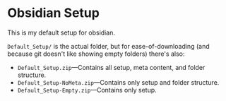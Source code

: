 # Obsidian Setup

This is my default setup for obsidian.

`Default_Setup/` is the actual folder, but for ease-of-downloading (and because git doesn't like showing empty folders) there's also:

- `Default_Setup.zip`—Contains all setup, meta content, and folder structure.
- `Default_Setup-NoMeta.zip`—Contains only setup and folder structure.
- `Default_Setup-Empty.zip`—Contains only setup.

